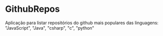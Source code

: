 # GithubRepos
Aplicação para listar repositórios do github mais populares das linguagens: "JavaScript", "Java", "csharp", "c", "python"

